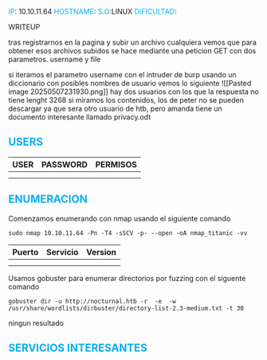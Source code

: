 
<font color="#00b0f0">IP</font>: 10.10.11.64
<font color="#00b0f0">HOSTNAME</font>:
<font color="#00b0f0">S.O</font>:LINUX
<font color="#00b0f0">DIFICULTAD</font>:

WRITEUP

tras registrarnos en la pagina y subir un archivo cualquiera vemos que para obtener esos archivos subidos se hace mediante una peticion GET con dos parametros. username y file


si iteramos el parametro username con el intruder de burp usando un diccionario con posibles nombres de usuario vemos lo siguiente
![[Pasted image 20250507231930.png]]
hay dos usuarios con los que la respuesta no tiene lenght 3268 si miramos los contenidos, los de peter no se pueden descargar ya que sera otro usuario de htb, pero amanda tiene un documento interesante llamado privacy.odt


## <font color="#00b0f0">USERS</font>

| USER | PASSWORD | PERMISOS |
| ---- | -------- | -------- |
|      |          |          |
|      |          |          |


## <font color="#00b0f0">ENUMERACION</font>

Comenzamos enumerando con nmap usando el siguiente comando

```
sudo nmap 10.10.11.64 -Pn -T4 -sSCV -p- --open -oA nmap_titanic -vv
```


| Puerto | Servicio | Version |
| ------ | -------- | ------- |
|        |          |         |
|        |          |         |


Usamos gobuster para enumerar directorios por fuzzing con el siguente comando 

```
gobuster dir -u http://nocturnal.htb -r  -e  -w /usr/share/wordlists/dirbuster/directory-list-2.3-medium.txt -t 30 
```

ningun resultado

## <font color="#00b0f0">SERVICIOS INTERESANTES</font>




